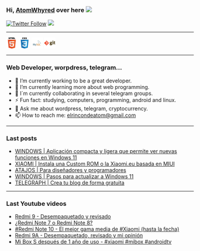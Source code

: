 ### Hi, [AtomWhyred][website] over here <img src="https://camo.githubusercontent.com/e8e7b06ecf583bc040eb60e44eb5b8e0ecc5421320a92929ce21522dbc34c891/68747470733a2f2f6d656469612e67697068792e636f6d2f6d656469612f6876524a434c467a6361737252346961377a2f67697068792e676966" width="25px" data-canonical-src="https://media.giphy.com/media/hvRJCLFzcasrR4ia7z/giphy.gif" style="max-width:100%;">

[![Twitter Follow](https://img.shields.io/twitter/follow/elrincondeatom?color=%231DA1F2&label=El%20Rinc%C3%B3n%20de%20Atom&logo=twitter&style=for-the-badge)](https://twitter.com/elrincondeatom) [<img height="30" src="https://img.icons8.com/color/48/000000/telegram-app.png" style="max-width:100%;">][tlg]

---

<img height="30" src="https://raw.githubusercontent.com/github/explore/80688e429a7d4ef2fca1e82350fe8e3517d3494d/topics/html/html.png" style="max-width:100%;"> <img height="30" src="https://raw.githubusercontent.com/github/explore/80688e429a7d4ef2fca1e82350fe8e3517d3494d/topics/css/css.png" style="max-width:100%;"> <img height="30" src="https://raw.githubusercontent.com/github/explore/80688e429a7d4ef2fca1e82350fe8e3517d3494d/topics/mysql/mysql.png" style="max-width:100%;"> <img height="30" src="https://raw.githubusercontent.com/github/explore/80688e429a7d4ef2fca1e82350fe8e3517d3494d/topics/git/git.png" style="max-width:100%;">

---

### Web Developer, worpdress, telegram...

- 🔭 I’m currently working to be a great developer.
- 🌱 I’m currently learning more about web programming.
- 👯 I´m currently collaborating in several telegram groups.
- ⚡ Fun fact: studying, computers, programming, android and linux.
- 💬 Ask me about wordpress, telegram, cryptocurrency.
- 📫 How to reach me: elrincondeatom@gmail.com

---

### Last posts
<!-- BLOG-POST-LIST:START -->
- [WINDOWS | Aplicación compacta y ligera que permite ver nuevas funciones en Windows 11](https://elrincondeatom.com/windows-aplicacion-compacta-y-ligera-que-permite-ver-nuevas-funciones-en-windows-11/)
- [XIAOMI | Instala una Custom ROM o la Xiaomi.eu basada en MIUI](https://elrincondeatom.com/xiaomi-instala-una-custom-rom-o-la-xiaomi-eu-basada-en-miui/)
- [ATAJOS | Para diseñadores y programadores](https://elrincondeatom.com/atajos-para-disenadores-y-programadores/)
- [WINDOWS | Pasos para actualizar a Windows 11](https://elrincondeatom.com/windows-pasos-para-actualizar-a-windows-11/)
- [TELEGRAPH | Crea tu blog de forma gratuita](https://elrincondeatom.com/telegraph-crea-tu-blog-de-forma-gratuita/)
<!-- BLOG-POST-LIST:END -->

---
### Last Youtube videos
<!-- YT:START -->
- [Redmi 9 - Desempaquetado y revisado](https://www.youtube.com/watch?v=VunYPnCH5wA)
- [¿Redmi Note 7 o Redmi Note 8?](https://www.youtube.com/watch?v=3r-T3X8Xkuc)
- [#Redmi Note 10 - El mejor gama media de #Xiaomi &lpar;hasta la fecha&rpar;](https://www.youtube.com/watch?v=5dOmUVbAdVM)
- [Redmi 9A - Desempaquetado, revisado y mi opinión](https://www.youtube.com/watch?v=IjYzGmrwIks)
- [Mi Box S después de 1 año de uso - #xiaomi #mibox #androidtv](https://www.youtube.com/watch?v=J_uWC0u7Q-8)
<!-- YT:END -->

<!-- Links -->
[website]: https://elrincondeatom.com/
[tlg]: https://t.me/elrincondeatom_com
